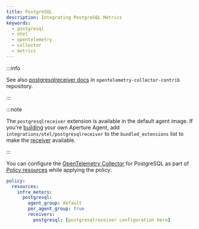 ```yaml
---
title: PostgreSQL
description: Integrating PostgreSQL Metrics
keywords:
  - postgresql
  - otel
  - opentelemetry
  - collector
  - metrics
---
```


:::info

See also [postgresqlreceiver docs][receiver] in
`opentelemetry-collector-contrib` repository.

:::

:::note

The `postgresqlreceiver` extension is available in the default agent image. If
you're [building][build] your own Aperture Agent, add
`integrations/otel/postgresqlreceiver` to the `bundled_extensions` list to make
the [receiver][receiver] available.

:::

You can configure the [OpenTelemetry Collector][opentelemetry-collector] for
PostgreSQL as part of [Policy resources][policy-resources] while applying the
policy:

```yaml
policy:
  resources:
    infra_meters:
      postgresql:
        agent_group: default
        per_agent_group: true
        receivers:
          postgresql: [postgresqlreceiver configuration here]
```

[build]: /reference/aperturectl/build/agent/agent.md
[receiver]:
  https://github.com/open-telemetry/opentelemetry-collector-contrib/tree/main/receiver/postgresqlreceiver
[opentelemetry-collector]: /reference/configuration/spec.md#telemetry-collector
[policy-resources]: /reference/configuration/spec.md#resources
